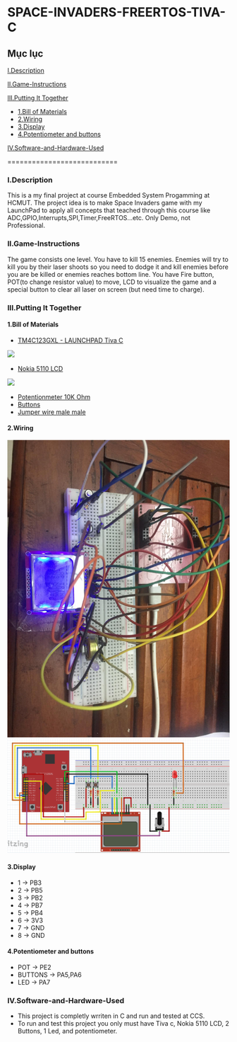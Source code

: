 # SPACE-INVADERS-FREERTOS-TIVA-C
## Mục lục
[I.Description](#Description)

[II.Game-Instructions](#Game)

[III.Putting It Together](#PuttingItTogether)
- [1.Bill of Materials](#BillofMaterials)
- [2.Wiring](#Wiring)
- [3.Display](#Display)
- [4.Potentiometer and buttons](#4)

[IV.Software-and-Hardware-Used](#Software-and-Hardware-Used)

===========================

<a name="Description"></a>
### I.Description
This is a my final project at course Embedded System Progamming at HCMUT. The project idea is to make Space Invaders game with my LaunchPad to apply all concepts that teached through this course like ADC,GPIO,Interrupts,SPI,Timer,FreeRTOS...etc. Only Demo, not Professional. 
<a name="Game"></a>
### II.Game-Instructions
The game consists one level. You have to kill 15 enemies. Enemies will try to kill you by their laser shoots so you need to dodge it and kill enemies before you are be killed or enemies reaches bottom line. You have Fire button, POT(to change resistor value) to move, LCD to visualize the game and a special button to clear all laser on screen (but need time to charge). 
<a name="PuttingItTogether"></a>
### III.Putting It Together
<a name="BillofMaterials"></a>
#### 1.Bill of Materials
- [TM4C123GXL - LAUNCHPAD Tiva C](https://www.ti.com/tool/EK-TM4C123GXL)
 
![](https://www.ti.com/content/dam/ticom/images/products/ic/processors/evm-boards/ek-tm4c123gxl-angled.png:large)

- [Nokia 5110 LCD](https://www.sparkfun.com/products/10168)
 
![](https://cdn.sparkfun.com//assets/parts/4/4/7/3/10168-01a.jpg)

- [Potentionmeter 10K Ohm](https://www.amazon.com/Best-Sellers-Potentiometers/zgbs/industrial/306810011)
- [Buttons](http://www.eu.diigiit.com/mini-pushbutton-switch)
- [Jumper wire male male](https://www.amazon.com/Solderless-Flexible-Breadboard-Jumper-Arduino/dp/B00ARTWJ44)
<a name="Wiring"></a>
#### 2.Wiring
![](1.jpg)
![](2.png)
<a name="Display"></a>
#### 3.Display
- 1 -> PB3
- 2 -> PB5
- 3 -> PB2
- 4 -> PB7
- 5 -> PB4
- 6 -> 3V3
- 7 -> GND
- 8 -> GND
<a name="4"></a>
#### 4.Potentiometer and buttons
- POT -> PE2
- BUTTONS -> PA5,PA6
- LED -> PA7
<a name = "Software-and-Hardware-Used"></a>
### IV.Software-and-Hardware-Used
- This project is completly wrriten in C and run and tested at CCS.
- To run and test this project you only must have Tiva c, Nokia 5110 LCD, 2 Buttons, 1 Led, and potentiometer.
